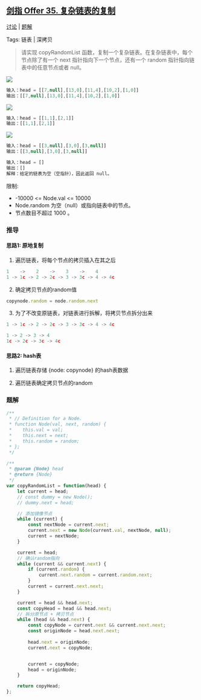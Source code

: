 ## [剑指 Offer 35. 复杂链表的复制](https://leetcode-cn.com/problems/fu-za-lian-biao-de-fu-zhi-lcof/)

[讨论](https://leetcode-cn.com/problems/fu-za-lian-biao-de-fu-zhi-lcof/comments/) | [题解](https://leetcode-cn.com/problems/fu-za-lian-biao-de-fu-zhi-lcof/solution/)

Tags: 链表 | 深拷贝

> 请实现 copyRandomList 函数，复制一个复杂链表。在复杂链表中，每个节点除了有一个 next 指针指向下一个节点，还有一个 random 指针指向链表中的任意节点或者 null。

![](https://rengar-1253859411.cos.ap-chengdu.myqcloud.com/img/20201201201853.png)
```js
输入：head = [[7,null],[13,0],[11,4],[10,2],[1,0]]
输出：[[7,null],[13,0],[11,4],[10,2],[1,0]]
```

![](https://rengar-1253859411.cos.ap-chengdu.myqcloud.com/img/e2.png)
```js
输入：head = [[1,1],[2,1]]
输出：[[1,1],[2,1]]
```

![](https://rengar-1253859411.cos.ap-chengdu.myqcloud.com/img/20201201203455.png)
```js
输入：head = [[3,null],[3,0],[3,null]]
输出：[[3,null],[3,0],[3,null]]
```

```js
输入：head = []
输出：[]
解释：给定的链表为空（空指针），因此返回 null。
```

限制:
- -10000 <= Node.val <= 10000
- Node.random 为空（null）或指向链表中的节点。
- 节点数目不超过 1000 。

### 推导

#### 思路1: 原地复制

1. 遍历链表，将每个节点的拷贝插入在其之后
```js
1    ->    2    ->    3    ->    4
1 -> 1c -> 2 -> 2c -> 3 -> 3c -> 4 -> 4c
```

2. 确定拷贝节点的random值
```js
copynode.random = node.random.next
```

3. 为了不改变原链表，对链表进行拆解，将拷贝节点拆分出来
```js
1 -> 1c -> 2 -> 2c -> 3 -> 3c -> 4 -> 4c

1 -> 2 -> 3 -> 4
1c -> 2c -> 3c -> 4c
```

#### 思路2: hash表

1. 遍历链表存储 {node: copynode} 的hash表数据

2. 遍历链表确定拷贝节点的random

### 题解
```js
/**
 * // Definition for a Node.
 * function Node(val, next, random) {
 *    this.val = val;
 *    this.next = next;
 *    this.random = random;
 * };
 */

/**
 * @param {Node} head
 * @return {Node}
 */
var copyRandomList = function(head) {
    let current = head;
    // const dummy = new Node();
    // dummy.next = head;

    // 添加镜像节点
    while (current) {
        const nextNode = current.next;
        current.next = new Node(current.val, nextNode, null);
        current = nextNode;
    }

    current = head;
    // 确认random指向
    while (current && current.next) {
        if (current.random) {
            current.next.random = current.random.next;
        }
        current = current.next.next;
    }

    current = head && head.next;
    const copyHead = head && head.next;
    // 拆分原节点 + 拷贝节点
    while (head && head.next) {
        const copyNode = current.next && current.next.next;
        const originNode = head.next.next;
        
        head.next = originNode;
        current.next = copyNode;


        current = copyNode;
        head = originNode;
    }

    return copyHead;
};
```
